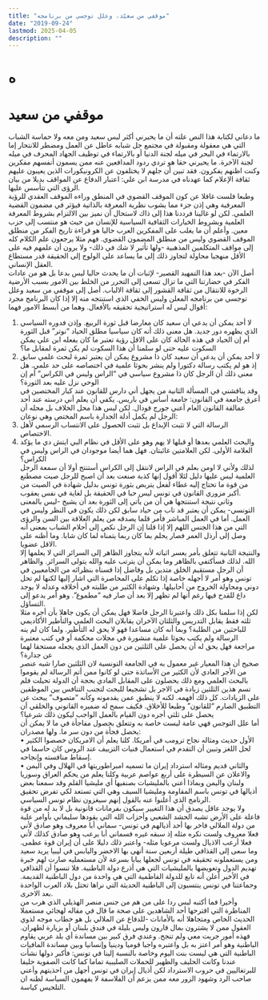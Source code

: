 ```yaml
---
title: "موقفي من سعيّد، وعلل توجسي من برنامجه"
date: "2019-09-24"
lastmod: 2025-04-05
description: ""
---
```

# **ه**

# **موقفي من سعيد**

ما دعاني لكتابة هذا النص علته أن ما يحيرني أكثر ليس سعيد ومن معه ولا حماسة الشباب التي هي معقولة ومقبولة في مجتمع جل شبابه عاطل عن العمل ومضطر للانتحار إما بالارتماء في البحر في ميله لجنة الدنيا أو بالارتماء في توظيف الجهاد المحرف في ميله لجنة الآخرة. ما يحيرني حقا هو تردي ردود المدافعين عنه ممن يسمون أنفسهم مفكرين وكنت اظنهم يفكرون. فقد تبين أن جلهم لا يختلفون عن الكرونيكورات الذين يعيبون عليهم ثقافة الإعلام كما عهدناه في مدرسة ابن علي: اعتبار الدفاع عن المواقف بديلا من بيان الرؤى التي تتأسس عليها.  
وطبعا فلست غافلا عن كون الموقف القضوي في المنطق وراءه الموقف العقدي للرؤية المعرفية وهي إذن جزء مما يشوب نظرية المعرفة بالذاتية فيؤثر في مضمون القضية العلمي. لكن لو غالينا فرددنا هذا إلى ذاك لاستحال أن نميز بين الالتزام بشروط المعرفة العلمية وبشروط الخيارات الثقافية السياسية للإنسان من حيث هو منتسب إلى حزب معين. وأعلم أن ما يغلب على المفكرين العرب حاليا هو قراءة تاريخ الفكر من منطلق الموقف القضوي وليس من منطلق المضمون القضوي. فهم مثلا يرجعون علم الكلام كله إلى مواقف المتكلمين المذهبية -ولها تأثير لا شك في ذلك- ولا يرون أن علمهم فيه على الأقل منهجيا محاولة لتجاوز ذلك إلى ما يساعد على الولوج إلى الحقيقة قدر مستطاع العقل الإنساني.  
أصل الآن -بعد هذا التمهيد القصير- لإثبات أن ما يحدث حاليا ليس بدعا بل هو من عادات الفكر في حضارتنا التي ما تزال تسعى إلى التحرر من الخلط بين الامور بسبب الأرضية الرخوة للانتقال من ثقافة القشور إلى ثقافة الالباب. أصل إلى موقفي من سعيد وعلل توجسي من برنامجه المعلن وليس الخفي الذي استنتجه منه إلا إذا كان البرنامج مجرد أقوال ليس له استراتيجية تحقيقه بالأفعال. وهما من أبسط الامور فهما:  
1. لا أحد يمكن أن يدعي أن سعيد كان معارضا قبل ثورة الربيع. وإذن فدوره السياسي الذي يظهره دور جديد. هل معنى ذلك أنه كان سياسيا مطلق الحياد “نوتر” قبل الثورة أم إن الحياد في هذه الحالة كان على الاقل رؤية تعتبر ما كان يفعله ابن علي يمكن السكوت عليه حتى لو سلمنا أن هذا السكوت لم يكن ثمرة لمقابل ما؟  
2. لا أحد يمكن أن يدعي أن سعيد كان ذا مشروع يمكن أن يعتبر ثمرة لبحث علمي سابق إذ هو لم يكتب رسالة دكتورا ولم ينشر بحوثا علمية في اختصاصه على حد علمي. هل معنى ذلك أن الرجل كان ذا مشروع سياسي في “الراس وليس في الكراس” أم إن الوحي نزل عليه بعد الثورة؟  
وقد يناقشني في المسألة الثانية من يجهل أني دارس للقانون عند كبار المختصين في أعرق جامعة في القانون: جامعة أساس في باريس. يكفي أن يعلم أني درسته عند أحد عمالقة القانون العام أعني جورج فودال. لكن ليس هذا محل الخلاف بل محله أن الرجل لم يكمل أدلة الجدارة باسم المختص وهي نوعان:  
1. الرسالة التي لا تثبت الإبداع بل تثبت الحصول على الانتساب الرسمي لأهل الاختصاص.  
2. والبحث العلمي بعدها أو قبلها لا يهم وهو على الأقل في نظام البي ايتش دي ما يؤكد العلامة الأولى. لكن العلامتين غائبتان. فهل هما أيضا موجودان في الراس وليس في الكراس؟  
لذلك ولأني لا اومن بعلم في الراس لانتقل إلى الكراس أستنتج أولا أن سمعة الرجل العلمية ليس عليها دليل لئلا أقول إنها كذبة صنعت بعد أن اصبح للرجل صيت مصطنع من قوة ما تحتاج إليه غطاء لفعل يتربص بثورة تونس بدليل شهادة في الصيت من أكبر مزوري القانون في تونس ليس حبا في الحقيقة بل لغاية في نفس يعقوب.  
وثاني نتيجة استنتجها هي أن من يأتي إلى الثورة بعد أن يشيخ -ليس بالمعنى التونسي- يمكن أن يعتبر قد تاب من حياد سابق لكن ذلك يكون في النظر وليس في العمل. أما في العمل المباشر فأمر قلما يصدقه من يعلم العلاقة بين السن والرؤى التي من هذا الجنس اللهم إلا إذا قلنا إن الرجل نكص إلى أحلام الشباب بمعنى أنه وصل إلى أرذل العمر فصار يحلم بما كان ربما يتمناه لما كان شابا. وما أظنه على الاقل عضويا.  
والنتيجة الثانية تتعلق بأمر يعسر اثباته لأنه يتجاوز الظاهر إلى السرائر التي لا يعلمها إلا الله. لذلك فسأكتفي بالظاهر وما يمكن أن يترتب عليه والله يتولى السرائر. والظاهر أن الرجل مستقيم الخلق متدين بل وفاضل إذا قسناه بنظرائه من الجامعيين في تونس وهو أمر لا أجهله خاصة إذا تكلم على المحاصرة التي اشار إليها لكنها لم تحل دوني ومحاولة الخروج من أحابيلها. وشهادة الكثير من طلبته في أخلاقه وعدله لا يوجد داع للقدح فيها رغم أنها لم تظهر إلا بعد أن صار فيه “مطموع”. وهو أمر يدعو إلى التساؤل.  
لكن إذا سلمنا بكل ذلك واعتبرنا الرجل فاضلا فهل يمكن أن يكون جاهلا بأن أجره مثلا ثلثه فقط يقابل التدريس والثلثان الآخران يقابلان البحث العلمي والتأطير الأكاديمي للباحثين من الطلبة؟ وبما أنه كان مساعدا فهو لا يحق له التأطير. ولما كان لم ينه الرسالة ولم يكتب بحوثا علمية منشورة في مجلات محكمة أو في كتب معتبرة مراجعة فهل يحق له أن يحصل على الثلثين من دون العمل الذي يجعله مستحقا لهما عن جدارة؟  
صحيح أن هذا المعيار غير معمول به في الجامعة التونسية لان الثلثين صارا شبه عنصر من الأجر العادي لأن الكثير من الأساتذة حتى لو كانوا ممن أتم الرسالة لم يقوموا بالبحث العلمي ومع ذلك يحصلون على المقابل المادي بحجة أن الدولة تحيلت فلم تسم هذين الثلثين زيادة في الاجر بل تشجيعا للبحث لتجنب التنافس بين الموظفين على الزيادات. كل ذلك أفهمه. لكنه لا ينطبق عمن يقدمونه وكأنه “متصوف” يبحث عن التطبيق الصارم “للقانون” وطبعا للأخلاق. فكيف سمح له ضميره القانوني والخلقي أن يحصل على ثلثي أجره دون القيام بالعمل الواجب ليكون ذلك شرعيا؟  
أما علل التوجس فهي عامة ليست خاصة به وتتعلق بحصول مفاجأة في ما لا يمكن أن يحصل فجأة من دون سر ما. ولها مصدران:  
• الأول حديث ومثاله نجاح ترومب في أمريكا. كلنا يعلم أن الامريكان خصصوا الكثير لحل اللغز وتبين أن التقدم في استعمال فنيات التزييف عند الروس كان حاسما في إسقاط منافسته وإنجاحه.  
• والثاني قديم ومثاله استرداد إيران ما تسميه امبراطوريتها في الهلال وفي اليمن والاعلان عن السيطرة على أربع عواصم عربية وكلنا يعلم من يحكم العراق وسوريا ولبنان واليمن وبماذا أعني بالمليشيات بصنفيها أي مليشيا القلم وقد سمعنا بعض أذيالها في تونس باسم المقاومة ومليشيا السيف وهي التي تستعد لكي تفرض تحقيق الرنامج الذي أعلنوا عنه بالقول إنهم سيغزون نظام تونس السياسي.  
ولا يوجد عاقل يصدق أن هذا التغيير سيكون بفرمانات قانونية بل لا بد له من قوة فاعلة على الأرض تشبه الحشد الشعبي وأحزاب الله التي يقودها سليماني بأوامر علية من دولة الملالي فاخر بها أحد أذيالهم في تونس- سماني أبا معروف وهو صادق لأني فعلا معروف ولست نكره مثله إذ سبقه غيره فسماني أبا يرعب وهو صادق كذلك لأني فعلا أرعب الاذيال ولست مرعوبا مثله- واعتبر ذلك دليلا على أن إيران قوة عظمى. وما سعى إلى القذافي طيلة أربعين سنة أنهى بها الاخضر واليابس في ليبيا يريد سعيد ومن يستعملونه تحقيقه في تونس لجعلها يبابا بسرعة لأن مستعمليه صارت لهم خبرة تهديم الدول وتعويضها بالمليشيات التي هي أذرع دولة الباطنية. فلا تنسوا أن القذافي في الأخير أعلن أنه تابع للدولة الفاطمية التي هي واحدة من دول الباطنية القديمة. وجماعتنا في تونس ينتسبون إلى الباطنية الحديثة التي نراها تحتل بلاد العرب الواحدة بعد الاخرى.  
وأخيرا فما أكتبه ليس ردا على من هم من جنس منصر الهذيلي الذي هرب من المناظرة التي اقترحها أحد الشاهدين على صحة ما قال في مقاله لهجائي مستعملا الحديث الخاص ومتجاهلا أنه بالأمانات -للدفاع عن الملالي بل هو خطاب موجه لذوي العقول ممن لا يشترون بمال قارون وليس بليلة في فندق بلبنان أو بزيارة لطهران. فهذه أمور جربت معي ولم تنجح. وعندي فرق كبير بين مساندة أي بلد عربي يقاوم الباطنية وهو أمر اعتز به بل واعتبره واجبا قوميا ودينيا وإنسانيا وبين مساندة المافيات الباطنية التي هي ليست بنت اليوم وخاصة بالنسبة إلينا في تونس: فأكبر دولها نشأت عندنا وكانت الحليف والظهير للحملات الصليبية تماما كما كانت الصفوية حليفا للبرتغاليين في حروب الاسترداد لكن أذيال إيران في تونس أجهل من احذيتهم وأعني صاحب الرد وشهود الزور معه ممن يزعم أن الفلاسفة لا يفهمون السياسة لظنه ان التلحيس كياسة.

###

